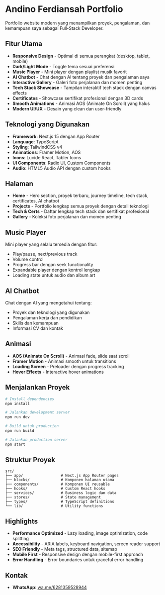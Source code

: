 # Andino Ferdiansah Portfolio

Portfolio website modern yang menampilkan proyek, pengalaman, dan kemampuan saya sebagai Full-Stack Developer.

## Fitur Utama

- **Responsive Design** - Optimal di semua perangkat (desktop, tablet, mobile)
- **Dark/Light Mode** - Toggle tema sesuai preferensi
- **Music Player** - Mini player dengan playlist musik favorit
- **AI Chatbot** - Chat dengan AI tentang proyek dan pengalaman saya
- **Interactive Gallery** - Galeri foto perjalanan dan momen penting
- **Tech Stack Showcase** - Tampilan interaktif tech stack dengan canvas effects
- **Certificates** - Showcase sertifikat profesional dengan 3D cards
- **Smooth Animations** - Animasi AOS (Animate On Scroll) yang halus
- **Modern UI/UX** - Desain yang clean dan user-friendly

## Teknologi yang Digunakan

- **Framework**: Next.js 15 dengan App Router
- **Language**: TypeScript
- **Styling**: TailwindCSS v4
- **Animations**: Framer Motion, AOS
- **Icons**: Lucide React, Tabler Icons
- **UI Components**: Radix UI, Custom Components
- **Audio**: HTML5 Audio API dengan custom hooks

## Halaman

- **Home** - Hero section, proyek terbaru, journey timeline, tech stack, certificates, AI chatbot
- **Projects** - Portfolio lengkap semua proyek dengan detail teknologi
- **Tech & Certs** - Daftar lengkap tech stack dan sertifikat profesional
- **Gallery** - Koleksi foto perjalanan dan momen penting

## Music Player

Mini player yang selalu tersedia dengan fitur:
- Play/pause, next/previous track
- Volume control
- Progress bar dengan seek functionality
- Expandable player dengan kontrol lengkap
- Loading state untuk audio dan album art

## AI Chatbot

Chat dengan AI yang mengetahui tentang:
- Proyek dan teknologi yang digunakan
- Pengalaman kerja dan pendidikan
- Skills dan kemampuan
- Informasi CV dan kontak

## Animasi

- **AOS (Animate On Scroll)** - Animasi fade, slide saat scroll
- **Framer Motion** - Animasi smooth untuk transitions
- **Loading Screen** - Preloader dengan progress tracking
- **Hover Effects** - Interactive hover animations

## Menjalankan Proyek

```bash
# Install dependencies
npm install

# Jalankan development server
npm run dev

# Build untuk production
npm run build

# Jalankan production server
npm start
```

## Struktur Proyek

```
src/
├── app/                 # Next.js App Router pages
├── blocks/              # Komponen halaman utama
├── components/          # Komponen UI reusable
├── hooks/               # Custom React hooks
├── services/            # Business logic dan data
├── stores/              # State management
├── types/               # TypeScript definitions
└── lib/                 # Utility functions
```

## Highlights

- **Performance Optimized** - Lazy loading, image optimization, code splitting
- **Accessibility** - ARIA labels, keyboard navigation, screen reader support
- **SEO Friendly** - Meta tags, structured data, sitemap
- **Mobile First** - Responsive design dengan mobile-first approach
- **Error Handling** - Error boundaries untuk graceful error handling

## Kontak

- **WhatsApp**: [wa.me/6281359528944](https://wa.me/6281359528944)
